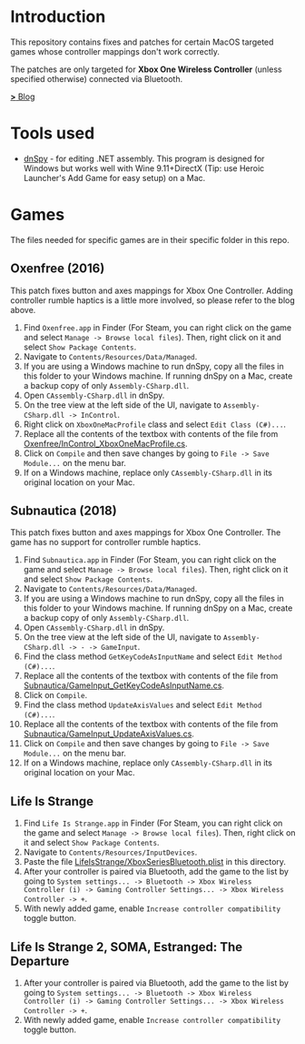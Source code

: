 # Introduction
This repository contains fixes and patches for certain MacOS targeted games whose controller mappings don't work correctly.

The patches are only targeted for **Xbox One Wireless Controller** (unless specified otherwise) connected via Bluetooth.

[**>** Blog](https://sanje2v.wordpress.com/2024/06/25/patching-oxenfree-to-fix-xbox-one-bluetooth-controller-key-mappings-haptics-for-macos/)

# Tools used
* [dnSpy](https://github.com/dnSpy/dnSpy/releases) - for editing .NET assembly. This program is designed for Windows but works well with Wine 9.11+DirectX (Tip: use Heroic Launcher's Add Game for easy setup) on a Mac.

# Games
The files needed for specific games are in their specific folder in this repo.

## Oxenfree (2016)
This patch fixes button and axes mappings for Xbox One Controller. Adding controller rumble haptics is a little more involved, so please refer to the blog above.

1. Find `Oxenfree.app` in Finder (For Steam, you can right click on the game and select `Manage -> Browse local files`). Then, right click on it and select `Show Package Contents`.
2. Navigate to `Contents/Resources/Data/Managed`.
3. If you are using a Windows machine to run dnSpy, copy all the files in this folder to your Windows machine. If running dnSpy on a Mac, create a backup copy of only `Assembly-CSharp.dll`.
4. Open `CAssembly-CSharp.dll` in dnSpy.
5. On the tree view at the left side of the UI, navigate to `Assembly-CSharp.dll -> InControl`.
6. Right click on `XboxOneMacProfile` class and select `Edit Class (C#)...`.
7. Replace all the contents of the textbox with contents of the file from [Oxenfree/InControl_XboxOneMacProfile.cs](Oxenfree/InControl_XboxOneMacProfile.cs).
8. Click on `Compile` and then save changes by going to `File -> Save Module...` on the menu bar.
9. If on a Windows machine, replace only `CAssembly-CSharp.dll` in its original location on your Mac.

## Subnautica (2018)
This patch fixes button and axes mappings for Xbox One Controller. The game has no support for controller rumble haptics.
1. Find `Subnautica.app` in Finder (For Steam, you can right click on the game and select `Manage -> Browse local files`). Then, right click on it and select `Show Package Contents`.
2. Navigate to `Contents/Resources/Data/Managed`.
3. If you are using a Windows machine to run dnSpy, copy all the files in this folder to your Windows machine. If running dnSpy on a Mac, create a backup copy of only `Assembly-CSharp.dll`.
4. Open `CAssembly-CSharp.dll` in dnSpy.
5. On the tree view at the left side of the UI, navigate to `Assembly-CSharp.dll -> - -> GameInput`.
6. Find the class method `GetKeyCodeAsInputName` and select `Edit Method (C#)...`.
7. Replace all the contents of the textbox with contents of the file from [Subnautica/GameInput_GetKeyCodeAsInputName.cs](Subnautica/GameInput_GetKeyCodeAsInputName.cs).
8. Click on `Compile`.
9. Find the class method `UpdateAxisValues` and select `Edit Method (C#)...`.
10. Replace all the contents of the textbox with contents of the file from [Subnautica/GameInput_UpdateAxisValues.cs](Subnautica/GameInput_UpdateAxisValues.cs).
11. Click on `Compile` and then save changes by going to `File -> Save Module...` on the menu bar.
12. If on a Windows machine, replace only `CAssembly-CSharp.dll` in its original location on your Mac.

## Life Is Strange
1. Find `Life Is Strange.app` in Finder (For Steam, you can right click on the game and select `Manage -> Browse local files`). Then, right click on it and select `Show Package Contents`.
2. Navigate to `Contents/Resources/InputDevices`.
3. Paste the file [LifeIsStrange/XboxSeriesBluetooth.plist](LifeIsStrange/XboxSeriesBluetooth.plist) in this directory.
4. After your controller is paired via Bluetooth, add the game to the list by going to `System settings... -> Bluetooth -> Xbox Wireless Controller (i) -> Gaming Controller Settings... -> Xbox Wireless Controller -> +`.
5. With newly added game, enable `Increase controller compatibility` toggle button.

## Life Is Strange 2, SOMA, Estranged: The Departure
1. After your controller is paired via Bluetooth, add the game to the list by going to `System settings... -> Bluetooth -> Xbox Wireless Controller (i) -> Gaming Controller Settings... -> Xbox Wireless Controller -> +`.
2. With newly added game, enable `Increase controller compatibility` toggle button.
